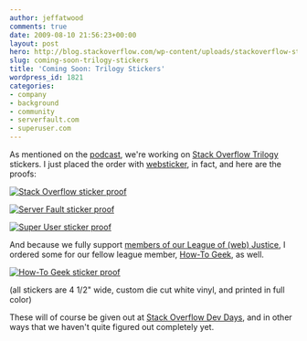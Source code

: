 ```yaml
---
author: jeffatwood
comments: true
date: 2009-08-10 21:56:23+00:00
layout: post
hero: http://blog.stackoverflow.com/wp-content/uploads/stackoverflow-sticker-proof.png
slug: coming-soon-trilogy-stickers
title: 'Coming Soon: Trilogy Stickers'
wordpress_id: 1821
categories:
- company
- background
- community
- serverfault.com
- superuser.com
---
```



As mentioned on the [podcast](http://blog.stackoverflow.com/2009/08/podcast-64/), we're working on [Stack Overflow Trilogy](http://blog.stackoverflow.com/2009/05/the-stack-overflow-trilogy/) stickers. I just placed the order with [websticker](http://www.websticker.com), in fact, and here are the proofs:



[![Stack Overflow sticker proof](http://blog.stackoverflow.com/wp-content/uploads/stackoverflow-sticker-proof.png)](http://stackoverflow.com)



[![Server Fault sticker proof](http://blog.stackoverflow.com/wp-content/uploads/serverfault-sticker-proof.png)](http://serverfault.com)



[![Super User sticker proof](http://blog.stackoverflow.com/wp-content/uploads/superuser-sticker-proof.png)](http://superuser.com)



And because we fully support [members of our League of (web) Justice](http://blog.stackoverflow.com/2009/07/why-cant-you-have-just-one-site/), I ordered some for our fellow league member, [How-To Geek](http://www.howtogeek.com/), as well.



[![How-To Geek sticker proof](http://blog.stackoverflow.com/wp-content/uploads/howtogeek-sticker-proof.png)](http://www.howtogeek.com)



(all stickers are 4 1/2" wide, custom die cut white vinyl, and printed in full color)



These will of course be given out at [Stack Overflow Dev Days](http://stackoverflow.carsonified.com/), and in other ways that we haven't quite figured out completely yet.

